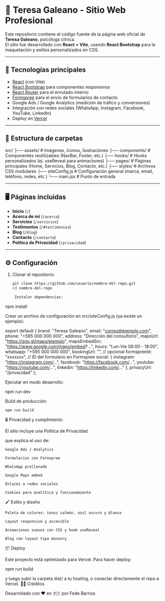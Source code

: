 # 🌸 Teresa Galeano - Sitio Web Profesional

Este repositorio contiene el código fuente de la página web oficial de **Teresa Galeano**, psicóloga clínica.  
El sitio fue desarrollado con **React + Vite**, usando **React Bootstrap** para la maquetación y estilos personalizados en CSS.

---

## 🚀 Tecnologías principales

- [React](https://react.dev/) (con Vite)
- [React Bootstrap](https://react-bootstrap.github.io/) para componentes responsivos
- [React Router](https://reactrouter.com/) para el enrutado interno
- [Formspree](https://formspree.io/) para el envío de formularios de contacto
- Google Ads / Google Analytics (medición de tráfico y conversiones)
- Integración con redes sociales (WhatsApp, Instagram, Facebook, YouTube, LinkedIn)
- Deploy en [Vercel](https://vercel.com/)

---

## 📂 Estructura de carpetas

src/
├── assets/ # Imágenes, íconos, ilustraciones
├── components/ # Componentes reutilizables (NavBar, Footer, etc.)
├── hooks/ # Hooks personalizados (ej. useReveal para animaciones)
├── pages/ # Páginas principales (Home, Servicios, Blog, Contacto, etc.)
├── styles/ # Archivos CSS modulares
├── siteConfig.js # Configuración general (marca, email, teléfono, redes, etc.)
└── main.jsx # Punto de entrada


---

## 🖥️ Páginas incluidas

- **Inicio** (`/`)
- **Acerca de mí** (`/acerca`)
- **Servicios** (`/servicios`)
- **Testimonios** (`/#testimonios`)
- **Blog** (`/blog`)
- **Contacto** (`/contacto`)
- **Política de Privacidad** (`/privacidad`)

---

## ⚙️ Configuración

1. Clonar el repositorio:
   ```bash
   git clone https://github.com/usuario/nombre-del-repo.git
   cd nombre-del-repo

    Instalar dependencias:

npm install

Crear un archivo de configuración en src/siteConfig.js (ya existe un ejemplo):

export default {
  brand: "Teresa Galeano",
  email: "correo@ejemplo.com",
  phone: "+595 000 000 000",
  address: "Dirección del consultorio",
  mapsUrl: "https://goo.gl/maps/ejemplo",
  mapsEmbedSrc: "https://www.google.com/maps/embed?...",
  hours: "Lun-Vie 08:00 - 18:00",
  whatsapp: "+595 000 000 000",
  bookingUrl: "", // opcional
  formspreeId: "xxxxxxx", // ID del formulario en Formspree
  social: {
    instagram: "https://instagram.com/...",
    facebook: "https://facebook.com/...",
    youtube: "https://youtube.com/...",
    linkedin: "https://linkedin.com/..."
  },
  privacyUrl: "/privacidad"
};

Ejecutar en modo desarrollo:

npm run dev

Build de producción:

    npm run build

🔒 Privacidad y cumplimiento

El sitio incluye una Política de Privacidad

que explica el uso de:

    Google Ads / Analytics

    Formularios con Formspree

    WhatsApp prellenado

    Google Maps embed

    Enlaces a redes sociales

    Cookies para analítica y funcionamiento

🖌️ Estilo y diseño

    Paleta de colores: tonos salmón, azul oscuro y blanco

    Layout responsive y accesible

    Animaciones suaves con CSS y hook useReveal

    Blog con layout tipo masonry

📦 Deploy

Este proyecto está optimizado para Vercel.
Para hacer deploy:

npm run build

y luego subir la carpeta dist/ a tu hosting, o conectar directamente el repo a Vercel.
👨‍💻 Créditos

Desarrollado con ❤️ en 🇵🇾 por
Fede Barrios
